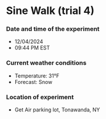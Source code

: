 # Sine Walk (trial 4)

### Date and time of the experiment
- 12/04/2024
- 09:44 PM EST

### Current weather conditions
- Temperature: 31°F
- Forecast: Snow

### Location of experiment
- Get Air parking lot, Tonawanda, NY